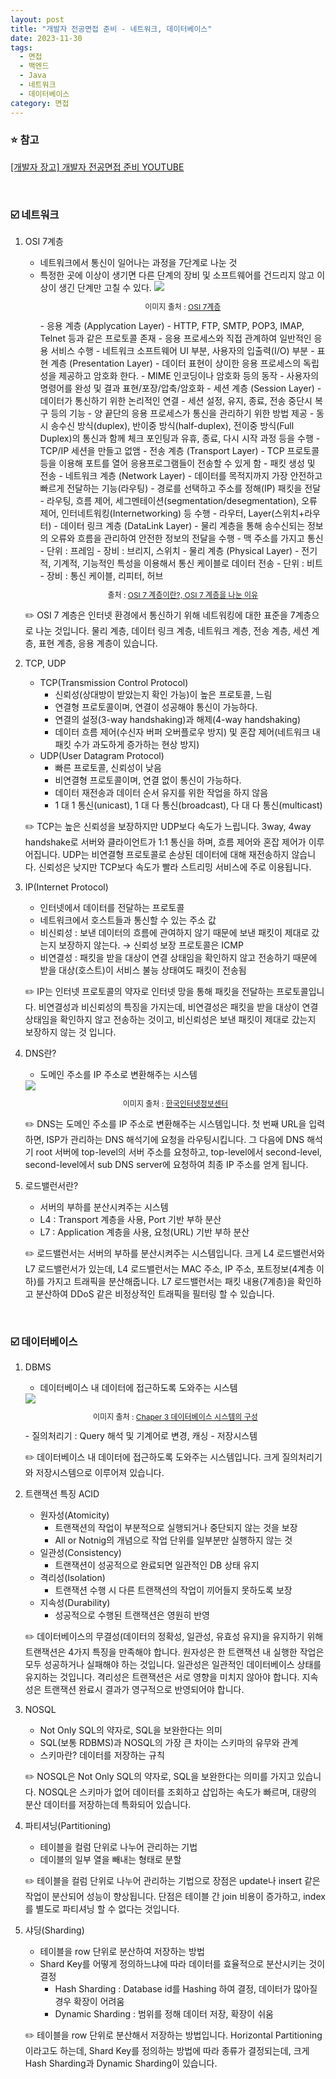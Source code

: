 ```yaml
---
layout: post
title: "개발자 전공면접 준비 - 네트워크, 데이터베이스"
date: 2023-11-30
tags:
  - 면접
  - 백엔드
  - Java
  - 네트워크
  - 데이터베이스
category: 면접
---
```


### ⭐ 참고
[[개발자 장고] 개발자 전공면접 준비 YOUTUBE](https://www.youtube.com/watch?v=SiObpQCTyFQ&list=PLi-xJrVzQaxU-xK2ao8utngQJqAX4DQty)

<br>

### ☑️ 네트워크
1. OSI 7계층
   - 네트워크에서 통신이 일어나는 과정을 7단계로 나눈 것
   - 특정한 곳에 이상이 생기면 다른 단계의 장비 및 소프트웨어를 건드리지 않고 이상이 생긴 단계만 고칠 수 있다.
      <img src="../assets/img/posts/2023-11-30-7/1.png">
      <p style="font-size:12px; text-align:center">이미지 출처 : <a href="https://velog.io/@xldksps4/OSI-7%EA%B3%84%EC%B8%B5">OSI 7계층</a></p>
     - 응용 계층 (Applycation Layer)
       - HTTP, FTP, SMTP, POP3, IMAP, Telnet 등과 같은 프로토콜 존재
       - 응용 프로세스와 직접 관계하여 일반적인 응용 서비스 수행
       - 네트워크 소프트웨어 UI 부분, 사용자의 입출력(I/O) 부분
     - 표현 계층 (Presentation Layer)
       - 데이터 표현이 상이한 응용 프로세스의 독립성을 제공하고 암호화 한다.
       - MIME 인코딩이나 암호화 등의 동작
       - 사용자의 명령어를 완성 및 결과 표현/포장/압축/암호화
     - 세션 계층 (Session Layer)
       - 데이터가 통신하기 위한 논리적인 연결
       - 세션 설정, 유지, 종료, 전송 중단시 복구 등의 기능
       - 양 끝단의 응용 프로세스가 통신을 관리하기 위한 방법 제공
       - 동시 송수신 방식(duplex), 반이중 방식(half-duplex), 전이중 방식(Full Duplex)의 통신과 함께 체크 포인팅과 유휴, 종료, 다시 시작 과정 등을 수행
       - TCP/IP 세션을 만들고 없앰
     - 전송 계층 (Transport Layer)
       - TCP 프로토콜 등을 이용해 포트를 열어 응용프로그램들이 전송할 수 있게 함
       - 패킷 생성 및 전송
     - 네트워크 계층 (Network Layer)
       - 데이터를 목적지까지 가장 안전하고 빠르게 전달하는 기능(라우팅)
       - 경로를 선택하고 주소를 정해(IP) 패킷을 전달
       - 라우팅, 흐름 제어, 세그멘테이션(segmentation/desegmentation), 오류 제어, 인터네트워킹(Internetworking) 등 수행
       - 라우터, Layer(스위치+라우터)
     - 데이터 링크 계층 (DataLink Layer)
       - 물리 계층을 통해 송수신되는 정보의 오류와 흐름을 관리하여 안전한 정보의 전달을 수행
       - 맥 주소를 가지고 통신
       - 단위 : 프레임
       - 장비 : 브리지, 스위치
     - 물리 계층 (Physical Layer)
       - 전기적, 기계적, 기능적인 특성을 이용해서 통신 케이블로 데이터 전송
       - 단위 : 비트
       - 장비 : 통신 케이블, 리피터, 허브
     <p style="font-size:12px; text-align:center">출처 : <a href="https://shlee0882.tistory.com/110">OSI 7 계층이란?, OSI 7 계층을 나눈 이유</a></p>

    ✏️ OSI 7 계층은 인터넷 환경에서 통신하기 위해 네트워킹에 대한 표준을 7계층으로 나눈 것입니다. 물리 계층, 데이터 링크 계층, 네트워크 계층, 전송 계층, 세션 계층, 표현 계층, 응용 계층이 있습니다.

2. TCP, UDP
   - TCP(Transmission Control Protocol)
     - 신뢰성(상대방이 받았는지 확인 가능)이 높은 프로토콜, 느림
     - 연결형 프로토콜이며, 연결이 성공해야 통신이 가능하다.
     - 연결의 설정(3-way handshaking)과 해제(4-way handshaking)
     - 데이터 흐름 제어(수신자 버퍼 오버플로우 방지) 및 혼잡 제어(네트워크 내 패킷 수가 과도하게 증가하는 현상 방지)
   - UDP(User Datagram Protocol)
     - 빠른 프로토콜, 신뢰성이 낮음
     - 비연결형 프로토콜이며, 연결 없이 통신이 가능하다.
     - 데이터 재전송과 데이터 순서 유지를 위한 작업을 하지 않음
     - 1 대 1 통신(unicast), 1 대 다 통신(broadcast), 다 대 다 통신(multicast)

    ✏️ TCP는 높은 신뢰성을 보장하지만 UDP보다 속도가 느립니다. 3way, 4way handshake로 서버와 클라이언트가 1:1 통신을 하며, 흐름 제어와 혼잡 제어가 이루어집니다. UDP는 비연결형 프로토콜로 손상된 데이터에 대해 재전송하지 않습니다. 신뢰성은 낮지만 TCP보다 속도가 빨라 스트리밍 서비스에 주로 이용됩니다.

3. IP(Internet Protocol)
   - 인터넷에서 데이터를 전달하는 프로토콜
   - 네트워크에서 호스트들과 통신할 수 있는 주소 값
   - 비신뢰성 : 보낸 데이터의 흐름에 관여하지 않기 때문에 보낸 패킷이 제대로 갔는지 보장하지 않는다. → 신뢰성 보장 프로토콜은 ICMP
   - 비연결성 : 패킷을 받을 대상이 연결 상태임을 확인하지 않고 전송하기 때문에 받을 대상(호스트)이 서비스 불능 상태여도 패킷이 전송됨

    ✏️ IP는 인터넷 프로토콜의 약자로 인터넷 망을 통해 패킷을 전달하는 프로토콜입니다. 비연결성과 비신뢰성의 특징을 가지는데, 비연결성은 패킷을 받을 대상이 연결 상태임을 확인하지 않고 전송하는 것이고, 비신뢰성은 보낸 패킷이 제대로 갔는지 보장하지 않는 것 입니다.

4. DNS란?
   - 도메인 주소를 IP 주소로 변환해주는 시스템
    <img src="../assets/img/posts/2023-11-30-7/2.gif">
    <p style="font-size:12px; text-align:center">이미지 출처 : <a href="https://xn--3e0bx5euxnjje69i70af08bea817g.xn--3e0b707e/jsp/resources/dns/dnsInfo.jsp">한국인터넷정보센터</a></p>

    ✏️ DNS는 도메인 주소를 IP 주소로 변환해주는 시스템입니다. 첫 번째 URL을 입력하면, ISP가 관리하는 DNS 해석기에 요청을 라우팅시킵니다. 그 다음에 DNS 해석기 root 서버에 top-level의 서버 주소를 요청하고, top-level에서 second-level, second-level에서 sub DNS server에 요청하여 최종 IP 주소를 얻게 됩니다.

5. 로드밸런서란?
   - 서버의 부하를 분산시켜주는 시스템
   - L4 : Transport 계층을 사용, Port 기반 부하 분산
   - L7 : Application 계층을 사용, 요청(URL) 기반 부하 분산

    ✏️ 로드밸런서는 서버의 부하를 분산시켜주는 시스템입니다. 크게 L4 로드밸런서와 L7 로드밸런서가 있는데, L4 로드밸런서는 MAC 주소, IP 주소, 포트정보(4계층 이하)를 가지고 트래픽을 분산해줍니다. L7 로드밸런서는 패킷 내용(7계층)을 확인하고 분산하여 DDoS 같은 비정상적인 트래픽을 필터링 할 수 있습니다.

<br>

### ☑️ 데이터베이스
1. DBMS
   - 데이터베이스 내 데이터에 접근하도록 도와주는 시스템
    <img src="../assets/img/posts/2023-11-30-7/3.png">
    <p style="font-size:12px; text-align:center">이미지 출처 : <a href="https://hading.tistory.com/10">Chaper 3 데이터베이스 시스템의 구성</a></p>
   - 질의처리기 : Query 해석 및 기계어로 변경, 캐싱
   - 저장시스템

    ✏️ 데이터베이스 내 데이터에 접근하도록 도와주는 시스템입니다. 크게 질의처리기와 저장시스템으로 이루어져 있습니다. 

2. 트랜잭션 특징 ACID
   - 원자성(Atomicity)
     - 트랜잭션의 작업이 부분적으로 실행되거나 중단되지 않는 것을 보장
     - All or Notnig의 개념으로 작업 단위를 일부분만 실행하지 않는 것
   - 일관성(Consistency)
     - 트랜잭션이 성공적으로 완료되면 일관적인 DB 상태 유지
   - 격리성(Isolation)
     - 트랜잭션 수행 시 다른 트랜잭션의 작업이 끼어들지 못하도록 보장
   - 지속성(Durability)
     - 성공적으로 수행된 트랜잭션은 영원히 반영

    ✏️ 데이터베이스의 무결성(데이터의 정확성, 일관성, 유효성 유지)을 유지하기 위해 트랜잭션은 4가지 특징을 만족해야 합니다. 원자성은 한 트랜잭션 내 실행한 작업은 모두 성공하거나 실패해야 하는 것입니다. 일관성은 일관적인 데이터베이스 상태를 유지하는 것입니다. 격리성은 트랜잭션은 서로 영향을 미치지 않아야 합니다. 지속성은 트랜잭션 완료시 결과가 영구적으로 반영되어야 합니다.

3. NOSQL
   - Not Only SQL의 약자로, SQL을 보완한다는 의미
   - SQL(보통 RDBMS)과 NOSQL의 가장 큰 차이는 스키마의 유무와 관계
   - 스키마란? 데이터를 저장하는 규칙

    ✏️ NOSQL은 Not Only SQL의 약자로, SQL을 보완한다는 의미를 가지고 있습니다. NOSQL은 스키마가 없어 데이터를 조회하고 삽입하는 속도가 빠르며, 대량의 분산 데이터를 저장하는데 특화되어 있습니다.

4. 파티셔닝(Partitioning)
   - 테이블을 컬럼 단위로 나누어 관리하는 기법
   - 데이블의 일부 열을 빼내는 형태로 분할

    ✏️ 테이블을 컬럼 단위로 나누어 관리하는 기법으로 장점은 update나 insert 같은 작업이 분산되어 성능이 향상됩니다. 단점은 테이블 간 join 비용이 증가하고, index를 별도로 파티셔닝 할 수 없다는 것입니다.

5. 샤딩(Sharding)
   - 테이블을 row 단위로 분산하여 저장하는 방법
   - Shard Key를 어떻게 정의하느냐에 따라 데이터를 효율적으로 분산시키는 것이 결정
     - Hash Sharding : Database id를 Hashing 하여 결정, 데이터가 많아질 경우 확장이 어려움
     - Dynamic Sharding : 범위를 정해 데이터 저장, 확장이 쉬움

    ✏️ 테이블을 row 단위로 분산해서 저장하는 방법입니다. Horizontal Partitioning 이라고도 하는데, Shard Key를 정의하는 방법에 따라 종류가 결정되는데, 크게 Hash Sharding과 Dynamic Sharding이 있습니다.